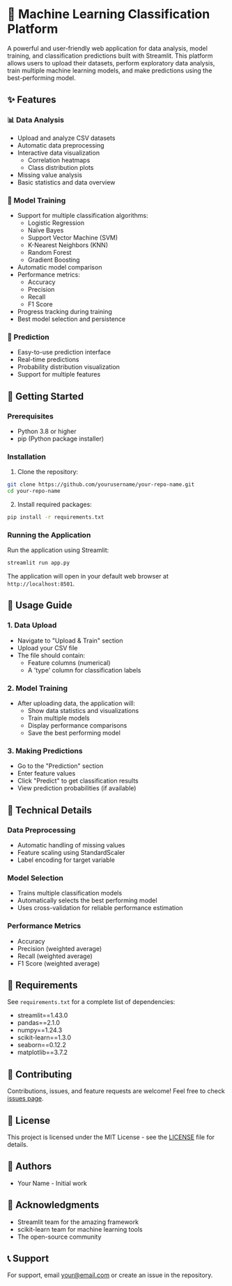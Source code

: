 # 🤖 Machine Learning Classification Platform

A powerful and user-friendly web application for data analysis, model training, and classification predictions built with Streamlit. This platform allows users to upload their datasets, perform exploratory data analysis, train multiple machine learning models, and make predictions using the best-performing model.

## ✨ Features

### 📊 Data Analysis
- Upload and analyze CSV datasets
- Automatic data preprocessing
- Interactive data visualization
  - Correlation heatmaps
  - Class distribution plots
- Missing value analysis
- Basic statistics and data overview

### 🎯 Model Training
- Support for multiple classification algorithms:
  - Logistic Regression
  - Naïve Bayes
  - Support Vector Machine (SVM)
  - K-Nearest Neighbors (KNN)
  - Random Forest
  - Gradient Boosting
- Automatic model comparison
- Performance metrics:
  - Accuracy
  - Precision
  - Recall
  - F1 Score
- Progress tracking during training
- Best model selection and persistence

### 🔮 Prediction
- Easy-to-use prediction interface
- Real-time predictions
- Probability distribution visualization
- Support for multiple features

## 🚀 Getting Started

### Prerequisites
- Python 3.8 or higher
- pip (Python package installer)

### Installation

1. Clone the repository:
```bash
git clone https://github.com/yourusername/your-repo-name.git
cd your-repo-name
```

2. Install required packages:
```bash
pip install -r requirements.txt
```

### Running the Application

Run the application using Streamlit:
```bash
streamlit run app.py
```

The application will open in your default web browser at `http://localhost:8501`.

## 📖 Usage Guide

### 1. Data Upload
- Navigate to "Upload & Train" section
- Upload your CSV file
- The file should contain:
  - Feature columns (numerical)
  - A 'type' column for classification labels

### 2. Model Training
- After uploading data, the application will:
  - Show data statistics and visualizations
  - Train multiple models
  - Display performance comparisons
  - Save the best performing model

### 3. Making Predictions
- Go to the "Prediction" section
- Enter feature values
- Click "Predict" to get classification results
- View prediction probabilities (if available)

## 🔧 Technical Details

### Data Preprocessing
- Automatic handling of missing values
- Feature scaling using StandardScaler
- Label encoding for target variable

### Model Selection
- Trains multiple classification models
- Automatically selects the best performing model
- Uses cross-validation for reliable performance estimation

### Performance Metrics
- Accuracy
- Precision (weighted average)
- Recall (weighted average)
- F1 Score (weighted average)

## 📝 Requirements

See `requirements.txt` for a complete list of dependencies:
- streamlit==1.43.0
- pandas==2.1.0
- numpy==1.24.3
- scikit-learn==1.3.0
- seaborn==0.12.2
- matplotlib==3.7.2

## 🤝 Contributing

Contributions, issues, and feature requests are welcome! Feel free to check [issues page](https://github.com/yourusername/your-repo-name/issues).

## 📄 License

This project is licensed under the MIT License - see the [LICENSE](LICENSE) file for details.

## 👥 Authors

- Your Name - Initial work

## 🙏 Acknowledgments

- Streamlit team for the amazing framework
- scikit-learn team for machine learning tools
- The open-source community

## 📞 Support

For support, email your@email.com or create an issue in the repository. 
